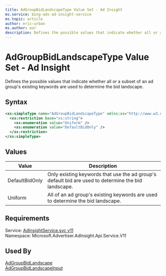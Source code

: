 ```yaml
---
title: AdGroupBidLandscapeType Value Set - Ad Insight
ms.service: bing-ads-ad-insight-service
ms.topic: article
author: eric-urban
ms.author: eur
description: Defines the possible values that indicate whether all or a subset of an ad group's existing keywords are used to determine the bid landscape.
---
```

# AdGroupBidLandscapeType Value Set - Ad Insight
Defines the possible values that indicate whether all or a subset of an ad group's existing keywords are used to determine the bid landscape.

## Syntax
```xml
<xs:simpleType name="AdGroupBidLandscapeType" xmlns:xs="http://www.w3.org/2001/XMLSchema">
  <xs:restriction base="xs:string">
    <xs:enumeration value="Uniform" />
    <xs:enumeration value="DefaultBidOnly" />
  </xs:restriction>
</xs:simpleType>
```

## <a name="values"></a>Values

|Value|Description|
|-----------|---------------|
|<a name="defaultbidonly"></a>DefaultBidOnly|Only existing keywords that use the ad group's default bid are used to determine the bid landscape.|
|<a name="uniform"></a>Uniform|All of an ad group's existing keywords are used to determine the bid landscape.|

## Requirements
Service: [AdInsightService.svc v11](https://adinsight.api.bingads.microsoft.com/Api/Advertiser/AdInsight/v11/AdInsightService.svc)  
Namespace: Microsoft.Advertiser.AdInsight.Api.Service.V11  

## Used By
[AdGroupBidLandscape](adgroupbidlandscape.md)  
[AdGroupBidLandscapeInput](adgroupbidlandscapeinput.md)  
